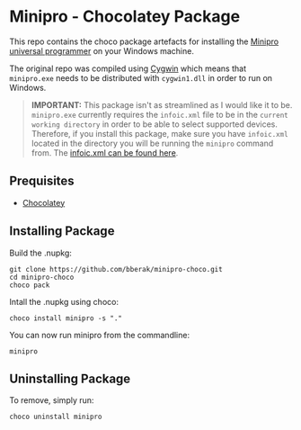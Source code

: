 # Minipro - Chocolatey Package

This repo contains the choco package artefacts for installing the [Minipro universal programmer](https://gitlab.com/DavidGriffith/minipro/) on your Windows machine.

The original repo was compiled using [Cygwin](https://www.cygwin.com/) which means that `minipro.exe` needs to be distributed with `cygwin1.dll` in order to run on Windows.

> **IMPORTANT:** This package isn't as streamlined as I would like it to be. `minipro.exe` currently requires the `infoic.xml` file to be in the `current working directory` in order to be able to select supported devices. Therefore, if you install this package, make sure you have `infoic.xml` located in the directory you will be running the `minipro` command from. The [infoic.xml can be found here](https://github.com/bberak/minipro-choco/blob/master/tools/infoic.xml).

## Prequisites

- [Chocolatey](https://chocolatey.org/)

## Installing Package

Build the .nupkg:

```
git clone https://github.com/bberak/minipro-choco.git
cd minipro-choco
choco pack
```

Intall the .nupkg using choco:

```
choco install minipro -s "."
```

You can now run minipro from the commandline:

```
minipro
```

## Uninstalling Package

To remove, simply run:

```
choco uninstall minipro
```